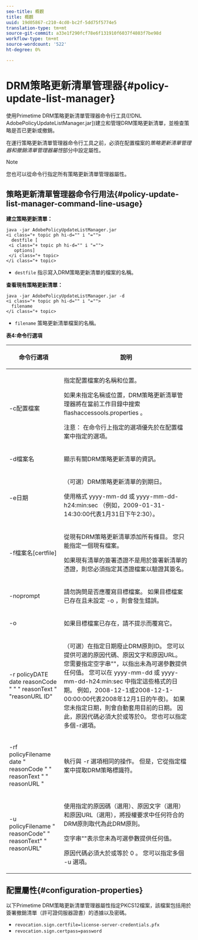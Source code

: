 ```yaml
---
seo-title: 概觀
title: 概觀
uuid: 19d05867-c210-4cd0-bc2f-5dd75f5774e5
translation-type: tm+mt
source-git-commit: a33e1f290fcf78e6f131910f6037f4803f7be98d
workflow-type: tm+mt
source-wordcount: '522'
ht-degree: 0%

---
```



# DRM策略更新清單管理器{#policy-update-list-manager}

使用Primetime DRM策略更新清單管理器命令行工具([!DNL AdobePolicyUpdateListManager.jar])建立和管理DRM策略更新清單，並檢查策略是否已更新或撤銷。

在運行策略更新清單管理器命令行工具之前，必須在配置檔案的&#x200B;*策略更新清單管理器和撤銷清單管理器屬性*&#x200B;部分中設定屬性。

>[!NOTE]
>
>您也可以從命令行指定所有策略更新清單管理器屬性。

## 策略更新清單管理器命令行用法{#policy-update-list-manager-command-line-usage}

**建立策略更新清單：**

```
java -jar AdobePolicyUpdateListManager.jar  
<i class="+ topic ph hi-d="" i "="">
  destfile [ 
 <i class="+ topic ph hi-d="" i "="">
   options]  
 </i class="+ topic> 
</i class="+ topic>
```

* `destfile` 指示寫入DRM策略更新清單的檔案的名稱。

**查看現有策略更新清單：**

```
java -jar AdobePolicyUpdateListManager.jar -d  
<i class="+ topic ph hi-d="" i "="">
  filename 
</i class="+ topic>
```

* `filename` 策略更新清單檔案的名稱。

**表4:命令行選項**

<table frame="all" colsep="1" rowsep="1" class="+ topic/table adobe-d/table " id="table_ghb_jqy_n4">  
 <thead class="- topic/thead "> 
  <tr rowsep="1" class="- topic/row "> 
   <th colname="1" class="- topic/entry entry"> <p class="- topic/p ">命令行選項 </p> </th> 
   <th colname="2" class="- topic/entry entry"> <p class="- topic/p ">說明 </p> </th> 
  </tr> 
 </thead>
 <tbody class="- topic/tbody "> 
  <tr rowsep="1" class="- topic/row "> 
   <td colname="1" class="- topic/entry "> <span class="+ topic/ph pr-d/codeph codeph"> -c配置檔案  </span> </td> 
   <td colname="2" class="- topic/entry "> <p class="- topic/p ">指定配置檔案的名稱和位置。 </p> <p class="- topic/p ">如果未指定名稱或位置，DRM策略更新清單管理器將在當前工作目錄中搜索<span class="filepath"> flashaccessools.properties </span>。 </p> <p>注意： 在命令行上指定的選項優先於在配置檔案中指定的選項。 </p> </td> 
  </tr> 
  <tr rowsep="1" class="- topic/row "> 
   <td colname="1" class="- topic/entry "> <p class="- topic/p "> <span class="+ topic/ph pr-d/codeph codeph"> -d檔案名  </span> </p> </td> 
   <td colname="2" class="- topic/entry "> <p class="- topic/p ">顯示有關DRM策略更新清單的資訊。 </p> </td> 
  </tr> 
  <tr rowsep="1" class="- topic/row "> 
   <td colname="1" class="- topic/entry "> <span class="+ topic/ph pr-d/codeph codeph"> -e日期  </span> </td> 
   <td colname="2" class="- topic/entry "> <p>（可選）DRM策略更新清單的到期日。 </p> <p>使用格式<span class="+ topic/ph pr-d/codeph codeph"> yyyy-mm-dd </span>或<span class="+ topic/ph pr-d/codeph codeph"> yyyy-mm-dd-h24:min:sec </span>（例如，2009-01-31-14:30:00代表1月31日下午2:30）。 </p> </td> 
  </tr> 
  <tr rowsep="1" class="- topic/row "> 
   <td colname="1" class="- topic/entry "> <span class="+ topic/ph pr-d/codeph codeph"> -f檔案名[certfile]  </span> </td> 
   <td colname="2" class="- topic/entry "> <p class="- topic/p ">從現有DRM策略更新清單添加所有條目。 您只能指定一個現有檔案。 </p> <p class="- topic/p ">如果現有清單的簽署憑證不是用於簽署新清單的憑證，則您必須指定其憑證檔案以驗證其簽名。 </p> </td> 
  </tr> 
  <tr rowsep="1" class="- topic/row "> 
   <td colname="1" class="- topic/entry "> <span class="+ topic/ph pr-d/codeph codeph"> -noprompt  </span> </td> 
   <td colname="2" class="- topic/entry "> <p class="- topic/p ">請勿詢問是否應覆寫目標檔案。 如果目標檔案已存在且未設定<span class="codeph"> -o </span> ，則會發生錯誤。 </p> </td> 
  </tr> 
  <tr rowsep="1" class="- topic/row "> 
   <td colname="1" class="- topic/entry "> <span class="codeph"> -o  </span> </td> 
   <td colname="2" class="- topic/entry "> <p class="- topic/p ">如果目標檔案已存在，請不提示而覆寫它。 </p> </td> 
  </tr> 
  <tr rowsep="1" class="- topic/row "> 
   <td colname="1" class="- topic/entry "> <span class="+ topic/ph pr-d/codeph codeph"> -r policyDATE  </span> <span class="+ topic/ph pr-d/codeph codeph"> date  </span> reasonCode " " "  <span class="+ topic/ph pr-d/codeph codeph"> reasonText  </span>" "reasonURL  <span class="+ topic/ph pr-d/codeph codeph">  </span> <span class="+ topic/ph pr-d/codeph codeph">  </span>ID" </td> 
   <td colname="2" class="- topic/entry "> <p class="- topic/p ">（可選）在指定日期廢止DRM原則ID。 您可以提供可選的原因代碼、原因文字和原因URL。 您需要指定空字串""，以指出未為可選參數提供任何值。 您可以在<span class="+ topic/ph pr-d/codeph codeph"> yyyy-mm-dd </span>或<span class="+ topic/ph pr-d/codeph codeph"> yyyy-mm-dd-h24:min:sec </span>中指定這些格式的日期。 例如，2008-12-1或2008-12-1-00:00:00代表2008年12月1日的午夜)。 如果您未指定日期，則會自動套用目前的日期。 因此，原因代碼必須大於或等於0。 您也可以指定多個-r選項。 </p> </td> 
  </tr> 
  <tr rowsep="1" class="- topic/row "> 
   <td colname="1" class="- topic/entry "> <p class="- topic/p ">-rf <span class="+ topic/ph pr-d/codeph codeph"> policyFilename </span> <span class="+ topic/ph pr-d/codeph codeph"> date </span> " <span class="+ topic/ph pr-d/codeph codeph"> reasonCode </span>" " <span class="+ topic/ph pr-d/codeph codeph"> reasonText </span>" " <span class="+ topic/ph pr-d/codeph codeph"> reasonURL </span>" </p> </td> 
   <td colname="2" class="- topic/entry "> <p class="- topic/p ">執行與<span class="codeph"> -r </span>選項相同的操作。 但是，它從指定檔案中提取DRM策略標識符。 </p> </td> 
  </tr> 
  <tr rowsep="0" class="- topic/row "> 
   <td colname="1" class="- topic/entry "> <span class="codeph"> -u policyFilename " reasonCode" " reasonText" " reasonURL"  </span> </td> 
   <td colname="2" class="- topic/entry "> <p>使用指定的原因碼（選用）、原因文字（選用）和原因URL（選用），將授權要求中任何符合的DRM原則取代為此DRM原則。 </p> <p>空字串""表示您未為可選參數提供任何值。 </p> <p>原因代碼必須大於或等於<span class="codeph"> 0 </span>。 您可以指定多個<span class="codeph"> -u </span>選項。 </p> </td> 
  </tr> 
 </tbody> 
</table>

## 配置屬性{#configuration-properties}

以下Primetime DRM策略更新清單管理器屬性指定PKCS12檔案，該檔案包括用於簽署撤銷清單（許可證伺服器證書）的憑據以及密碼。

* `revocation.sign.certfile=license-server-credentials.pfx`
* `revocation.sign.certpass=password`